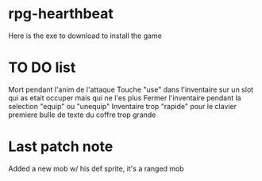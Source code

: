 # rpg-hearthbeat
Here is the exe to download to install the game


# TO DO list
Mort pendant l'anim de l'attaque
Touche "use" dans l'inventaire sur un slot qui as etait occuper mais qui ne l'es plus
Fermer l'inventaire pendant la selection "equip" ou "unequip"
Inventaire trop "rapide" pour le clavier
premiere bulle de texte du coffre trop grande

# Last patch note
Added a new mob w/ his def sprite, it's a ranged mob
